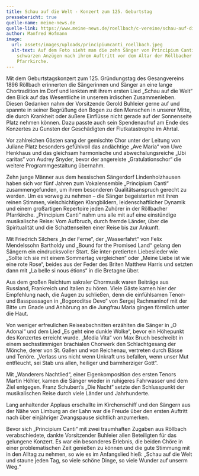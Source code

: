 ```yaml
---
title: Schau auf die Welt - Konzert zum 125. Geburtstag
pressebericht: true
quelle-name: meine-news.de
quelle-link: https://www.meine-news.de/roellbach/c-vereine/schau-auf-die-welt-konzert-zum-125-geburtstag_a108006
author: Manfred Hofmann
image:
  url: assets/images/uploads/principiumcanti_roellbach.jpeg
  alt-text: Auf dem Foto sieht man die zehn Sänger von Principium Canti in ihren
    schwarzen Anzügen nach ihrem Auftritt vor dem Altar der Röllbacher
    Pfarrkirche.
---
```

Mit dem Geburtstagskonzert zum 125. Gründungstag des Gesangvereins 1896 Röllbach erinnerten die Sängerinnen und Sänger an eine lange Chortradition im Dorf und lenkten mit ihrem ersten Lied „Schau auf die Welt“ den Blick auf das Wesentliche in unserem irdischen Zusammenleben. Diesen Gedanken nahm der Vorsitzende Gerold Buhleier gerne auf und spannte in seiner Begrüßung den Bogen zu den Menschen in unserer Mitte, die durch Krankheit oder äußere Einflüsse nicht gerade auf der Sonnenseite Platz nehmen können. Dazu passte auch sein Spendenaufruf am Ende des Konzertes zu Gunsten der Geschädigten der Flutkatastrophe im Ahrtal.

Vor zahlreichen Gästen sang der gemischte Chor unter der Leitung von Juliane Platz besonders gefühlvoll das andächtige „Ave Maria“ von Uwe Henkhaus und das gleichsam harmonische und abwechslungsreiche „Ubi caritas“ von Audrey Snyder, bevor der angereiste „Gratulationschor“ die weitere Programmgestaltung übernahm.

Zehn junge Männer aus dem hessischen Sängerdorf Lindenholzhausen haben sich vor fünf Jahren zum Vokalensemble „Principium Canti“ zusammengefunden, um ihrem besonderen Qualitätsanspruch gerecht zu werden. Um es vorweg zu nehmen – die Sänger begeisterten mit ihren reinen Stimmen, vielschichtigen Klangbildern, leidenschaftlicher Dynamik und einem großartigen Repertoire jeden Zuhörer in der Röllbacher Pfarrkirche. „Principium Canti“ nahm uns alle mit auf eine einstündige musikalische Reise: Vom Aufbruch, durch fremde Länder, über die Spiritualität und die Schattenseiten einer Reise bis zur Ankunft.

Mit Friedrich Silchers „In der Ferne“, der „Wasserfahrt“ von Felix Mendelssohn Bartholdy und „Bound for the Promised Land“ gelang den Sängern ein eindrucksvoller Start. Sie inter-pretierten Liebeslieder wie „Sollte ich sie mit einem Sommertag vergleichen“ oder „Meine Liebe ist wie eine rote Rose“, beides aus der Feder des Briten Matthew Harris und setzten dann mit „La belle si nous étions“ in die Bretagne über.

Aus dem großen Reichtum sakraler Chormusik waren Beiträge aus Russland, Frankreich und Italien zu hören. Viele Gäste kamen hier der Empfehlung nach, die Augen zu schließen, denn die einfühlsamen Tenor- und Basspassagen in „Bogoroditse Devo“ von Sergej Rachmaninof mit der Bitte um Gnade und Anhörung an die Jungfrau Maria gingen förmlich unter die Haut.

Von weniger erfreulichen Reiseabschnitten erzählten die Sänger in „O Adonai“ und dem Lied „Es geht eine dunkle Wolke“, bevor ein Höhepunkt des Konzertes erreicht wurde. „Media Vita“ von Max Bruch beschreibt in einem sechsstimmigen brachialen Chorwerk den Schlachtgesang der Mönche, derer von St. Gallen und von Reichenau, vertreten durch Bässe und Tenöre. „Verlass uns nicht wenn Unkraft uns befallen, wenn unser Mut entfleucht, sei Stab uns allen, heiliger und barmherziger Gott“.

Mit „Wanderers Nachtlied“, einer Eigenkomposition des ersten Tenors Martin Höhler, kamen die Sänger wieder in ruhigeres Fahrwasser und dem Ziel entgegen. Franz Schubert’s „Die Nacht“ setzte den Schlusspunkt der musikalischen Reise durch viele Länder und Jahrhunderte.

Lang anhaltender Applaus erschallte im Kirchenschiff und den Sängern aus der Nähe von Limburg an der Lahn war die Freude über den ersten Auftritt nach über einjähriger Zwangspause sichtlich anzumerken.

Bevor sich „Principium Canti“ mit zwei traumhaften Zugaben aus Röllbach verabschiedete, dankte Vorsitzender Buhleier allen Beteiligten für das gelungene Konzert. Es war ein besonderes Erlebnis, die beiden Chöre in einer problematischen Zeit genießen zu können und die gute Stimmung mit in den Alltag zu nehmen, so wie es im Anfangslied hieß: „Schau auf die Welt und staune jeden Tag, so viele schöne Dinge, so viele Wunder auf unserm Weg.“